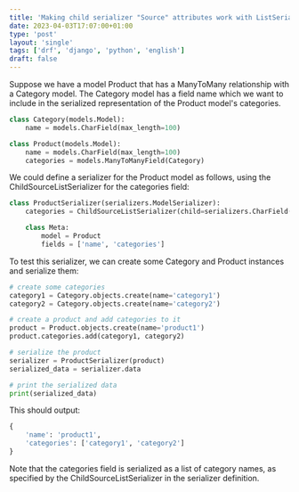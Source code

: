 ```yaml
---                                                                             
title: 'Making child serializer "Source" attributes work with ListSerializer'
date: 2023-04-03T17:07:00+01:00
type: 'post'
layout: 'single'
tags: ['drf', 'django', 'python', 'english']
draft: false
---
```



Suppose we have a model Product that has a ManyToMany relationship with a Category model. The Category model has a field name which we want to include in the serialized representation of the Product model's categories.

```python
class Category(models.Model):
    name = models.CharField(max_length=100)

class Product(models.Model):
    name = models.CharField(max_length=100)
    categories = models.ManyToManyField(Category)
```


We could define a serializer for the Product model as follows, using the ChildSourceListSerializer for the categories field:

```python
class ProductSerializer(serializers.ModelSerializer):
    categories = ChildSourceListSerializer(child=serializers.CharField(source="name"))

    class Meta:
        model = Product
        fields = ['name', 'categories']
```

To test this serializer, we can create some Category and Product instances and serialize them:

```python
# create some categories
category1 = Category.objects.create(name='category1')
category2 = Category.objects.create(name='category2')

# create a product and add categories to it
product = Product.objects.create(name='product1')
product.categories.add(category1, category2)

# serialize the product
serializer = ProductSerializer(product)
serialized_data = serializer.data

# print the serialized data
print(serialized_data)
```

This should output:

```python
{
    'name': 'product1',
    'categories': ['category1', 'category2']
}
```

Note that the categories field is serialized as a list of category names, as specified by the ChildSourceListSerializer in the serializer definition.
